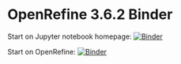 # OpenRefine 3.6.2 Binder

Start on Jupyter notebook homepage: [![Binder](https://mybinder.org/badge_logo.svg)](https://mybinder.org/v2/gh/SmithsonianWorkshops/binders/open_refine362)

Start on OpenRefine: [![Binder](https://mybinder.org/badge_logo.svg)](https://mybinder.org/v2/gh/SmithsonianWorkshops/binders/open_refine362?urlpath=openrefine)
